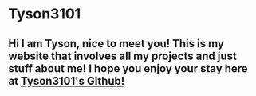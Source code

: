 # Tyson3101

## Hi I am Tyson, nice to meet you! This is my website that involves all my projects and just stuff about me! I hope you enjoy your stay here at [Tyson3101's Github!](https://github.com/Tyson3101)
